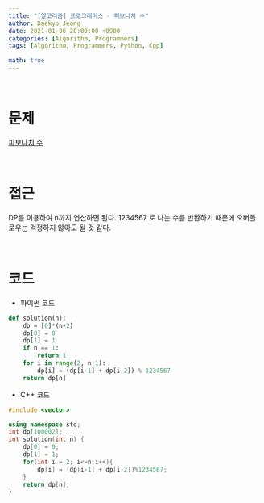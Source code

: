 ```yaml
---
title: "[알고리즘] 프로그래머스 - 피보나치 수"
author: Daekyo Jeong
date: 2021-01-06 20:00:00 +0900
categories: [Algorithm, Programmers]
tags: [Algorithm, Programmers, Python, Cpp]

math: true
---
```


<br/>

# **문제**


[피보나치 수](https://programmers.co.kr/learn/courses/30/lessons/12945)

<br/>

# **접근**  

DP를 이용하여 n까지 연산하면 된다.
1234567 로 나눈 수를 반환하기 때문에 오버플로우는 걱정하지 않아도 될 것 같다.

<br/>

# **코드**


- 파이썬 코드   

```py
def solution(n):
    dp = [0]*(n+2)
    dp[0] = 0
    dp[1] = 1
    if n == 1:
        return 1
    for i in range(2, n+1):
        dp[i] = (dp[i-1] + dp[i-2]) % 1234567
    return dp[n]
```


- C++ 코드

```cpp
#include <vector>

using namespace std;
int dp[100002];
int solution(int n) {
    dp[0] = 0;
    dp[1] = 1;
    for(int i = 2; i<=n;i++){
        dp[i] = (dp[i-1] + dp[i-2])%1234567;
    }
    return dp[n];
}
```

<br/>
